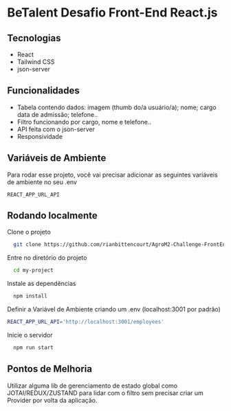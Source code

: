 
# BeTalent Desafio Front-End React.js


## Tecnologias

- React
- Tailwind CSS 
- json-server 




## Funcionalidades

- Tabela contendo dados:
imagem (thumb do/a usuário/a);
nome;
cargo
data de admissão;
telefone..
- Filtro funcionando por cargo, nome e telefone..
- API feita com o json-server
- Responsividade 

## Variáveis de Ambiente

Para rodar esse projeto, você vai precisar adicionar as seguintes variáveis de ambiente no seu .env

`REACT_APP_URL_API`



## Rodando localmente

Clone o projeto

```bash
  git clone https://github.com/rianbittencourt/AgroM2-Challenge-FrontEnd
```

Entre no diretório do projeto

```bash
  cd my-project
```

Instale as dependências

```bash
  npm install
```

Definir a Variável de Ambiente criando um .env (localhost:3001 por padrão)

```bash
REACT_APP_URL_API='http://localhost:3001/employees'
```

Inicie o servidor

```bash
  npm run start
```

## Pontos de Melhoria

Utilizar alguma lib de gerenciamento de estado global como JOTAI/REDUX/ZUSTAND para lidar com o filtro sem precisar criar um Provider por volta da aplicação.

